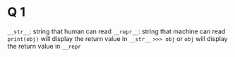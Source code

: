 # Q 1
`__str__`: string that human can read
`__repr__`: string that machine can read
`print(obj)` will display the return value in `__str__`
`>>> obj` or `obj`  will display the return value in  `__repr`
